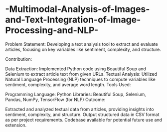 # -Multimodal-Analysis-of-Images-and-Text-Integration-of-Image-Processing-and-NLP-

Problem Statement:
Developing a text analysis tool to extract and evaluate articles, focusing on key variables like sentiment, complexity, and structure.

Contribution:

Data Extraction: Implemented Python code using Beautiful Soup and Selenium to extract article text from given URLs.
Textual Analysis: Utilized Natural Language Processing (NLP) techniques to compute variables like sentiment, complexity, and average word length.
Tools Used:

Programming Language: Python
Libraries: Beautiful Soup, Selenium, Pandas, NumPy, TensorFlow (for NLP)
Outcome:

Extracted and analyzed textual data from articles, providing insights into sentiment, complexity, and structure.
Output structured data in CSV format as per project requirements.
Codebase available for potential future use and extension.




